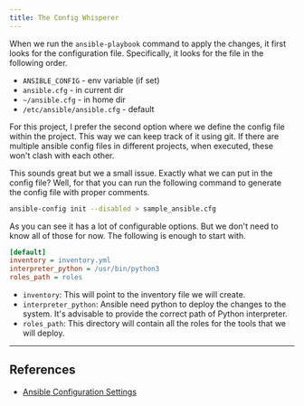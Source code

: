 ```yaml
---
title: The Config Whisperer
---
```


When we run the `ansible-playbook` command to apply the changes, it first looks for the configuration file. Specifically, it looks for the file in the following order.

- `ANSIBLE_CONFIG` - env variable (if set)
- `ansible.cfg` - in current dir
- `~/ansible.cfg` - in home dir
- `/etc/ansible/ansible.cfg` - default

For this project, I prefer the second option where we define the config file within the project. This way we can keep track of it using git. If there are multiple ansible config files in different projects, when executed, these won't clash with each other.

This sounds great but we a small issue. Exactly what we can put in the config file? Well, for that you can run the following command to generate the config file with proper comments.

```bash
ansible-config init --disabled > sample_ansible.cfg
```

As you can see it has a lot of configurable options. But we don't need to know all of those for now. The following is enough to start with.

```ini
[default]
inventory = inventory.yml
interpreter_python = /usr/bin/python3
roles_path = roles
```

- `inventory`: This will point to the inventory file we will create.
- `interpreter_python`: Ansible need python to deploy the changes to the system. It's advisable to provide the correct path of Python interpreter.
- `roles_path`: This directory will contain all the roles for the tools that we will deploy.

---

## References

- [Ansible Configuration Settings](https://docs.ansible.com/ansible/latest/reference_appendices/config.html)
